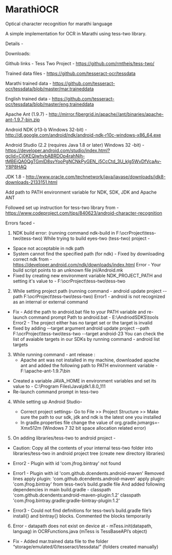 # MarathiOCR
Optical character recognition for marathi language

A simple implementation for OCR in Marathi using tess-two library.

Details -

Downloads: 

Github links -
Tess Two Project - https://github.com/rmtheis/tess-two/

Trained data files - https://github.com/tesseract-ocr/tessdata

Marathi trained data - https://github.com/tesseract-ocr/tessdata/blob/master/mar.traineddata

English trained data - https://github.com/tesseract-ocr/tessdata/blob/master/eng.traineddata

Apache Ant (1.9.7) - http://mirror.fibergrid.in/apache//ant/binaries/apache-ant-1.9.7-bin.zip 

Android NDK (r13-b Windows 32-bit) - http://dl.google.com/android/ndk/android-ndk-r10c-windows-x86_64.exe

Android Studio (2.2 (requires Java 1.8 or later) Windows 32 -bit) - https://developer.android.com/studio/index.html?gclid=Cj0KEQjwhvbABRDOp4rahNjh-tMBEiQA0QgTGmlD8svYooPgNCNkPyGEN_j5CcCtd_3U_klg5WvDfVcaAv-Y8P8HAQ 

JDK 1.8 - http://www.oracle.com/technetwork/java/javase/downloads/jdk8-downloads-2133151.html



Add path to PATH environment variable for NDK,  SDK, JDK and Apache ANT


Followed set up instruction for tess-two library from - https://www.codeproject.com/tips/840623/android-character-recognition


Errors faced - 

1. NDK build error: (running command ndk-build in F:\ocrProject\tess-two\tess-two)
While trying to build eyes-two (tess-two) project -   
- Space not acceptable in ndk path
- System cannot find the specified path (for ndk) - Fixed by downloading correct ndk from - https://developer.android.com/ndk/downloads/index.html 
Error - Your build script points to an unknown file jni/Android.mk
- Fixed by creating new environment variable NDK_PROJECT_PATH and setting it's value to - F:\ocrProject\tess-two\tess-two

2. While setting project path (running command - android update project --path F:\ocrProject\tess-two\tess-two)
Error1 - android is not recognized as an internal or external command
 - Fix - Add the path to android.bat file to your PATH variable and re-launch command prompt
           Path to android.bat - E:\AndriodSDKS\tools
Error2 - The project either has no target set or the target is invalid
 - fixed by adding --target argument
   android update project --path F:\ocrProject\tess-two\tess-two --target android-23
   You can check the list of avaiable targets in our SDKs by running command - android list targets

3. While running command - ant release :
    -  Apache ant was not installed in my machine, downloaded apache ant and added the following path to PATH environment variable - F:\apache-ant-1.9.7\bin
- Created a variable JAVA_HOME in environment variables and set its value to - C:\Program Files\Java\jdk1.8.0_111
- Re-launch command prompt in tess-two

4. While setting up Android Studio- 
     - Correct project settings- Go to File >> Project Structure >> Make sure the path to our sdk, jdk and ndk is the latest one you installed
   - In gradle.properties file change the value of org.gradle.jvmargs=-Xmx512m 
    (Windows 7 32 bit space allocation related error)

5. On adding libraries/tess-two to android project -
 - Caution: Copy all the contents of your internal tess-two folder into libraries/tess-two in android project tree (create new directory libraries)
- Error2 - Plugin with id 'com.jfrog.bintray' not found 

- Error1 - Plugin with id 'com.github.dcendents.android-maven'
 Removed lines
   apply plugin: 'com.github.dcendents.android-maven'
 apply plugin: 'com.jfrog.bintray' from tess-two’s build.gradle file
And added following dependencies in main build.gradle - 
classpath 'com.github.dcendents:android-maven-plugin:1.2'
classpath 'com.jfrog.bintray.gradle:gradle-bintray-plugin:1.2'

- Error3 -  Could not find definitions for tess-two’s build.gradle file’s install{} and bintray{} blocks. Commented the blocks temporarily


6. Error - datapath does not exist on device at - mTess.init(datapath, languag) in OCRFunctions.java (mTess is TessBaseAPI’s object)
- Fix - Added mar.trained data file to the folder “storage/emulated/0/tesseract/tessdata/” (folders created manually)
